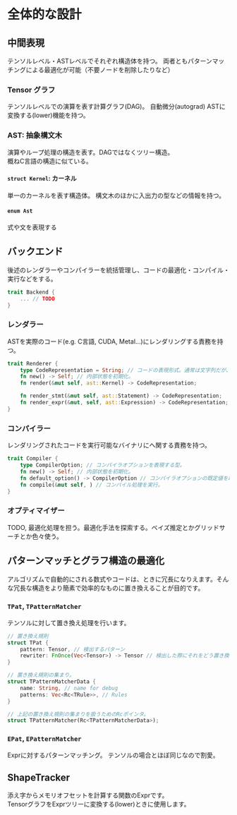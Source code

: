 # 全体的な設計

## 中間表現

テンソルレベル・ASTレベルでそれぞれ構造体を持つ。
両者ともパターンマッチングによる最適化が可能（不要ノードを削除したりなど）

### Tensor グラフ

テンソルレベルでの演算を表す計算グラフ(DAG)。
自動微分(autograd) ASTに変換する(lower)機能を持つ。

### AST: 抽象構文木

演算やループ処理の構造を表す。DAGではなくツリー構造。  
概ねC言語の構造に似ている。

#### `struct Kernel`: カーネル

単一のカーネルを表す構造体。
構文木のほかに入出力の型などの情報を持つ。

#### `enum Ast`

式や文を表現する

## バックエンド

後述のレンダラーやコンパイラーを統括管理し、コードの最適化・コンパイル・実行などをする。

```rust
trait Backend {
    ... // TODO
}
```

### レンダラー

ASTを実際のコード(e.g. C言語, CUDA, Metal...)にレンダリングする責務を持つ。

```rust
trait Renderer {
    type CodeRepresentation = String; // コードの表現形式。通常は文字列だが、バイト列を扱うケースも想定して一応ジェネリックにしておく。
    fn new() -> Self; // 内部状態を初期化。
    fn render(&mut self, ast::Kernel) -> CodeRepresentation;

    fn render_stmt(&mut self, ast::Statement) -> CodeRepresentation;
    fn render_expr(&mut, self, ast::Expression) -> CodeRepresentation;
}
```

### コンパイラー

レンダリングされたコードを実行可能なバイナリにへ関する責務を持つ。

```rust
trait Compiler {
    type CompilerOption; // コンパイラオプションを表現する型。
    fn new() -> Self; // 内部状態を初期化。
    fn default_option() -> CompilerOption // コンパイラオプションの既定値を取得
    fn compile(&mut self, ) // コンパイル処理を実行。
}
```

### オプティマイザー

TODO, 最適化処理を担う。最適化手法を探索する。ベイズ推定とかグリッドサーチとか色々使う。

## パターンマッチとグラフ構造の最適化

アルゴリズムで自動的にされる数式やコードは、ときに冗長になりえます。そんな冗長な構造をより簡素で効率的なものに置き換えることが目的です。

### `TPat`, `TPatternMatcher`

テンソルに対して置き換え処理を行います。

```rust
// 置き換え規則
struct TPat {
    pattern: Tensor, // 検出するパターン
    rewriter: FnOnce(Vec<Tensor>) -> Tensor // 検出した際にそれをどう置き換えるかのクロージャー
}

// 置き換え規則の集まり。
struct TPatternMatcherData {
    name: String, // name for debug
    patterns: Vec<Rc<TRule>>, // Rules
}

// 上記の置き換え規則の集まりを扱うためのRcポインタ。
struct TPatternMatcher(Rc<TPatternMatcherData>);
```

### `EPat`, `EPatternMatcher`

Exprに対するパターンマッチング。
テンソルの場合とほぼ同じなので割愛。

## ShapeTracker

添え字からメモリオフセットを計算する関数のExprです。  
TensorグラフをExprツリーに変換する(lower)ときに使用します。
